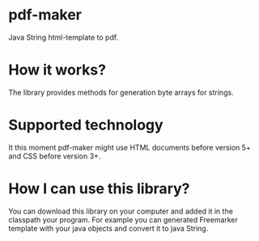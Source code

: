 # pdf-maker
Java String html-template to pdf.

# How it works?

The library provides methods for generation byte arrays for strings.


# Supported technology

It this moment pdf-maker might use HTML documents before version 5+ and CSS before version 3+.


# How I can use this library?

You can download this library on your computer and added it in the classpath your program.
For example you can generated Freemarker template with your java objects and convert it to java String.
